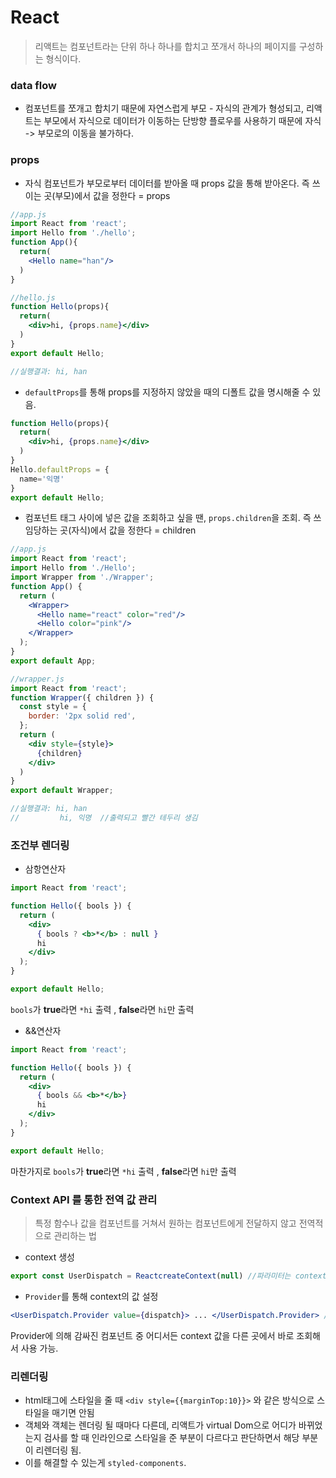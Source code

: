 # React 
> 리액트는 컴포넌트라는 단위 하나 하나를 합치고 쪼개서 하나의 페이지를 구성하는 형식이다. 

### data flow
- 컴포넌트를 쪼개고 합치기 때문에 자연스럽게 부모 - 자식의 관계가 형성되고, 리액트는 부모에서 자식으로 데이터가 이동하는 단방향 플로우를 사용하기 때문에 자식 -> 부모로의 이동을 불가하다. 

### props
- 자식 컴포넌트가 부모로부터 데이터를 받아올 때 props 값을 통해 받아온다. 즉 쓰이는 곳(부모)에서 값을 정한다 = props
```jsx
//app.js
import React from 'react';
import Hello from './hello';
function App(){
  return(
    <Hello name="han"/>
  )
}

//hello.js
function Hello(props){
  return(
    <div>hi, {props.name}</div>
  )
}
export default Hello;

//실행결과: hi, han
```
- `defaultProps`를 통해 props를 지정하지 않았을 때의 디폴트 값을 명시해줄 수 있음.
```jsx
function Hello(props){
  return(
    <div>hi, {props.name}</div>
  )
}
Hello.defaultProps = {
  name='익명'
}
export default Hello;
```
- 컴포넌트 태그 사이에 넣은 값을 조회하고 싶을 땐, `props.children`을 조회. 즉 쓰임당하는 곳(자식)에서 값을 정한다 = children
```jsx
//app.js
import React from 'react';
import Hello from './Hello';
import Wrapper from './Wrapper';
function App() {
  return (
    <Wrapper>
      <Hello name="react" color="red"/>
      <Hello color="pink"/>
    </Wrapper>
  );
}
export default App;

//wrapper.js
import React from 'react';
function Wrapper({ children }) {
  const style = {
    border: '2px solid red',
  };
  return (
    <div style={style}>
      {children}
    </div>
  )
}
export default Wrapper;

//실행결과: hi, han
//         hi, 익명  //출력되고 빨간 테두리 생김
```

### 조건부 렌더링
- 삼항연산자
```jsx
import React from 'react';

function Hello({ bools }) {
  return (
    <div>
      { bools ? <b>*</b> : null }
      hi
    </div>
  );
}

export default Hello;
```
`bools`가 **true**라면 `*hi` 출력 , **false**라면 `hi`만 출력  

- &&연산자
```jsx
import React from 'react';

function Hello({ bools }) {
  return (
    <div>
      { bools && <b>*</b>}
      hi
    </div>
  );
}

export default Hello;
```
마찬가지로 `bools`가 **true**라면 `*hi` 출력 , **false**라면 `hi`만 출력  

### Context API 를 통한 전역 값 관리 
> 특정 함수나 값을 컴포넌트를 거쳐서 원하는 컴포넌트에게 전달하지 않고 전역적으로 관리하는 법

- context 생성
```jsx
export const UserDispatch = ReactcreateContext(null) //파라미터는 context의 기본 값
```

- `Provider`를 통해 context의 값 설정
```jsx
<UserDispatch.Provider value={dispatch}> ... </UserDispatch.Provider> //dispatch 값을 어디서든 조회가능
```
Provider에 의해 감싸진 컴포넌트 중 어디서든 context 값을 다른 곳에서 바로 조회해서 사용 가능.

### 리렌더링
- html태그에 스타일을 줄 때 `<div style={{marginTop:10}}>` 와 같은 방식으로 스타일을 매기면 안됨
- 객체와 객체는 렌더링 될 때마다 다른데, 리액트가 virtual Dom으로 어디가 바뀌었는지 검사를 할 때 인라인으로 스타일을 준 부분이 다르다고 판단하면서 해당 부분이 리렌더링 됨.
- 이를 해결할 수 있는게 `styled-components`.
